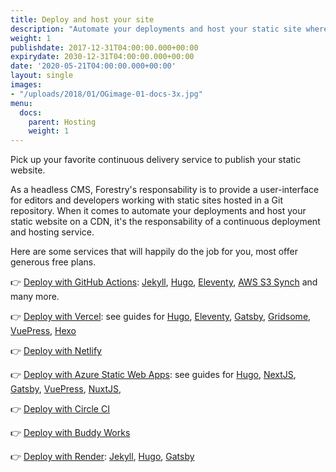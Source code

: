 ```yaml
---
title: Deploy and host your site
description: "Automate your deployments and host your static site where you want: GitHub, Netlify, Vercel, AWS, Azure, etc. "
weight: 1
publishdate: 2017-12-31T04:00:00.000+00:00
expirydate: 2030-12-31T04:00:00.000+00:00
date: '2020-05-21T04:00:00.000+00:00'
layout: single
images:
- "/uploads/2018/01/OGimage-01-docs-3x.jpg"
menu:
  docs:
    parent: Hosting
    weight: 1
---
```


Pick up your favorite continuous delivery service to publish your static website.

As a headless CMS, Forestry's responsability is to provide a user-interface for editors and developers working with static sites hosted in a Git repository. When it comes to automate your deployments and host your static website on a CDN, it's the responsability of a continuous deployment and hosting service.

Here are some services that will happily do the job for you, most offer generous free plans.

👉 [Deploy with GitHub Actions](https://github.com/features/actions): [Jekyll](https://github.com/marketplace/actions/jekyll-actions), [Hugo](https://github.com/marketplace/actions/hugo-setup), [Eleventy](https://github.com/marketplace/actions/eleventy-action), [AWS S3 Synch](https://github.com/marketplace/actions/s3-sync) and many more.

👉 [Deploy with Vercel](https://vercel.com/docs/v2/introduction/): see guides for [Hugo](https://vercel.com/guides/deploying-hugo-with-vercel "Deploy  hugo with Vercel"), [Eleventy](https://vercel.com/guides/deploying-eleventy-with-vercel "Deploy Eleventy with Vercel"), [Gatsby](https://vercel.com/guides/deploying-gatsby-with-vercel "Deploy Gatsby with Vercel"), [Gridsome](https://vercel.com/guides/deploying-gridsome-with-vercel "Deploy Gridsome with Vercel"), [VuePress](https://vercel.com/guides/deploying-vuepress-to-vercel "Deploy VuePress with Vercel"), [Hexo](https://vercel.com/guides/deploying-hexo-with-vercel "Deploy Hexo with Vercel")

👉 [Deploy with Netlify](https://www.netlify.com/docs/continuous-deployment/)

👉 [Deploy with Azure Static Web Apps](https://docs.microsoft.com/en-us/azure/static-web-apps/): see guides for [Hugo](https://docs.microsoft.com/en-us/azure/static-web-apps/publish-hugo "Publish from Hugo"), [NextJS](https://docs.microsoft.com/en-us/azure/static-web-apps/deploy-nextjs "Publish from NextJS"), [Gatsby](https://docs.microsoft.com/en-us/azure/static-web-apps/publish-gatsby "Publish from Gatsby"), [VuePress](https://docs.microsoft.com/en-us/azure/static-web-apps/publish-vuepress "Publish from VuePress"), [NuxtJS](https://docs.microsoft.com/en-us/azure/static-web-apps/deploy-nuxtjs "Publish from NuxtJS"), 

👉 [Deploy with Circle CI](https://forestry.io/blog/automate-deploy-w-circle-ci/)

👉 [Deploy with Buddy Works](https://buddy.works/docs/deployments)

👉 [Deploy with Render](https://render.com/docs): [Jekyll](https://render.com/docs/deploy-jekyll), [Hugo](https://render.com/docs/deploy-hugo), [Gatsby](https://render.com/docs/deploy-gatsby)
